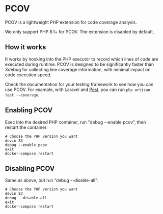 # PCOV

PCOV is a lightweight PHP extension for code coverage analysis.

We only support PHP 8.1+ for PCOV. The extension is disabled by default.


## How it works

It works by hooking into the PHP executor to record which lines of code are executed during runtime. PCOV is designed to be significantly faster than Xdebug for collecting line coverage information, with minimal impact on code execution speed.

Check the documentation for your testing framework to see how you can use PCOV. For example, with Laravel and [Pest](https://pestphp.com/docs/test-coverage), you can run `php artisan test --coverage`.


## Enabling PCOV

Exec into the desired PHP container, run "debug --enable pcov", then restart the container:

```
# Choose the PHP version you want
devin 83
debug --enable pcov
exit
docker-compose restart
```

## Disabling PCOV

Same as above, but run "debug --disable-all":

```
# Choose the PHP version you want
devin 83
debug --disable-all
exit
docker-compose restart
```
